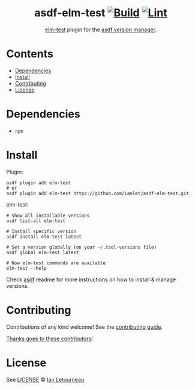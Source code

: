 <div align="center">

# asdf-elm-test [![Build](https://github.com/ianlet/asdf-elm-test/actions/workflows/build.yml/badge.svg)](https://github.com/ianlet/asdf-elm-test/actions/workflows/build.yml) [![Lint](https://github.com/ianlet/asdf-elm-test/actions/workflows/lint.yml/badge.svg)](https://github.com/ianlet/asdf-elm-test/actions/workflows/lint.yml)


[elm-test](https://github.com/rtfeldman/node-test-runner) plugin for the [asdf version manager](https://asdf-vm.com).

</div>

# Contents

- [Dependencies](#dependencies)
- [Install](#install)
- [Contributing](#contributing)
- [License](#license)

# Dependencies

- `npm`

# Install

Plugin:

```shell
asdf plugin add elm-test
# or
asdf plugin add elm-test https://github.com/ianlet/asdf-elm-test.git
```

elm-test:

```shell
# Show all installable versions
asdf list-all elm-test

# Install specific version
asdf install elm-test latest

# Set a version globally (on your ~/.tool-versions file)
asdf global elm-test latest

# Now elm-test commands are available
elm-test --help
```

Check [asdf](https://github.com/asdf-vm/asdf) readme for more instructions on how to
install & manage versions.

# Contributing

Contributions of any kind welcome! See the [contributing guide](contributing.md).

[Thanks goes to these contributors](https://github.com/ianlet/asdf-elm-test/graphs/contributors)!

# License

See [LICENSE](LICENSE) © [Ian Letourneau](https://github.com/ianlet/)
